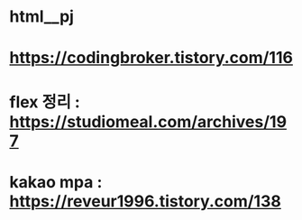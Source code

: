 # html__pj
# https://codingbroker.tistory.com/116
# flex 정리 : https://studiomeal.com/archives/197
# kakao mpa : https://reveur1996.tistory.com/138